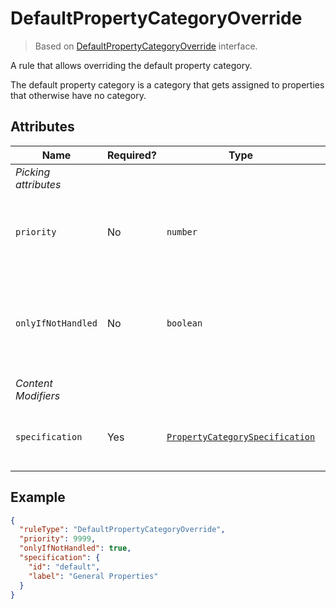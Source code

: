 # DefaultPropertyCategoryOverride

> Based on [DefaultPropertyCategoryOverride]($presentation-common) interface.

A rule that allows overriding the default property category.

The default property category is a category that gets assigned to properties that otherwise have no category.

## Attributes

Name | Required? | Type | Default | Meaning
-|-|-|-|-
*Picking attributes* |
`priority` | No | `number` | `1000` | Defines the order in which presentation rules are evaluated.
`onlyIfNotHandled` | No | `boolean` | `false` | Should this rule be ignored if there is already an existing rule with a higher priority.
*Content Modifiers* |
`specification` | Yes | [`PropertyCategorySpecification`](./PropertyCategorySpecification.md) | | Specification for the custom property category

## Example

```JSON
{
  "ruleType": "DefaultPropertyCategoryOverride",
  "priority": 9999,
  "onlyIfNotHandled": true,
  "specification": {
    "id": "default",
    "label": "General Properties"
  }
}
```
